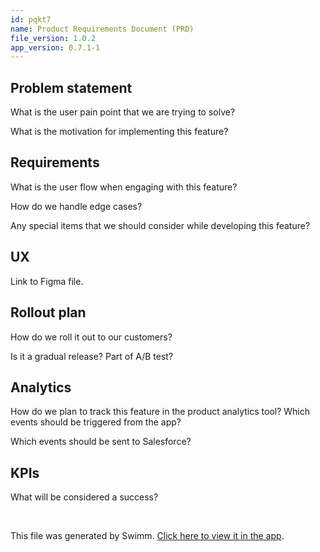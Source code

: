 ```yaml
---
id: pqkt7
name: Product Requirements Document (PRD)
file_version: 1.0.2
app_version: 0.7.1-1
---
```


## Problem statement
What is the user pain point that we are trying to solve?

What is the motivation for implementing this feature?

## Requirements

What is the user flow when engaging with this feature?

How do we handle edge cases? 

Any special items that we should consider while developing this feature?

## UX
Link to Figma file.

## Rollout plan

How do we roll it out to our customers?

Is it a gradual release? Part of A/B test?

## Analytics

How do we plan to track this feature in the product analytics tool? Which events should be triggered from the app?

Which events should be sent to Salesforce?

## KPIs

What will be considered a success?

<br/>

This file was generated by Swimm. [Click here to view it in the app](https://app.swimm.io/repos/Z2l0aHViJTNBJTNBdGVtcGxhdGVzJTNBJTNBc3dpbW1pbw==/docs/pqkt3).
